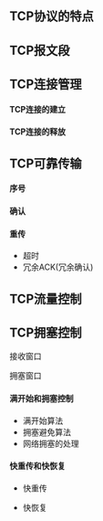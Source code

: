 ## TCP协议的特点





## TCP报文段







## TCP连接管理



#### TCP连接的建立







#### TCP连接的释放







## TCP可靠传输



#### 序号







#### 确认





#### 重传



- 超时
- 冗余ACK(冗余确认)





## TCP流量控制











## TCP拥塞控制



接收窗口





拥塞窗口





#### 满开始和拥塞控制

- 满开始算法
- 拥塞避免算法
- 网络拥塞的处理





#### 快重传和快恢复

- 快重传



- 快恢复